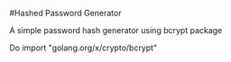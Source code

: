 #Hashed Password Generator

A simple password hash generator using bcrypt package

Do import "golang.org/x/crypto/bcrypt"